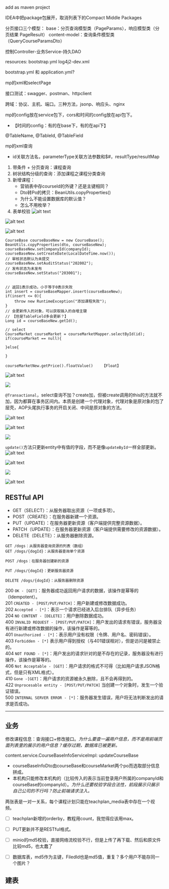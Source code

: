 add as maven project

IDEA中把package包展开，取消列表下的Compact Middle Packages 

分页接口三个模型：
base：分页查询模型类（PageParams），响应模型类（分页结果 PageResult）
content-model：查询条件模型类（QueryCourseParamsDto）


控制Controller-业务Service-持久DAO

resources: bootstrap.yml log4j2-dev.xml

bootstrap.yml 和 application.yml?


mp的xml和selectPage

接口测试：swagger、postman、httpclient


跨域：协议、主机、端口。三种方法，jsonp、响应头、nginx

mp的config放在service包下，cors和时间的config放在api包下。
- 【时间的config：有的在base下，有的在api下】

@TableName, @TableId, @TableField


mp的xml查询
- id关联方法名，parameterType关联方法参数和$#，resultType/resultMap

1. 带条件 + 分页查询：课程查询
2. 树状结构分级的查询：添加课程之课程分类查询
3. 新增课程：
   - 营销表中存courseId的外键？还是主键相同？
   - Dto转Po的拷贝：BeanUtils.copyProperties()
   - 为什么不能设置数据库的默认值？
   - 怎么不用枚举？ 
4. 表单校验
![alt text](../../images/image-134.png)

![alt text](../../images/image-135.png)

![alt text](../../images/image-136.png)

```
CourseBase courseBaseNew = new CourseBase();
BeanUtils.copyProperties(dto, courseBaseNew);
courseBaseNew.setCompanyId(companyId);
courseBaseNew.setCreateDate(LocalDateTime.now());
// 审核状态默认为未提交
courseBaseNew.setAuditStatus("202002");
// 发布状态为未发布
courseBaseNew.setStatus("203001");


// 返回1表示成功，小于等于0表示失败
int insert = courseBaseMapper.insert(courseBaseNew);
if(insert <= 0){
    throw new RuntimeException("添加课程失败");
}
// 会更新传入的对象，可以获取插入的自增主键
// 【但是TableField多会更新？】
Long id = courseBaseNew.getId();
```
```
// select
CourseMarket courseMarket = courseMarketMapper.selectById(id);
if(courseMarket == null){
    
}else{
    
}
```

```
courseMarketNew.getPrice().floatValue()    【Float】
```

![alt text](../../images/image-137.png)

![](../../images/image-138.png)


`@Transactional`，select查询不加？create加，但被create调用的this的方法就不加，因为都算在事务区间内。本质是创建一个代理对象，代理对象是原对象的包了层壳，AOP头尾执行事务的开启关闭、中间是原对象的方法。

![alt text](../../images/image-142.png)

![alt text](../../images/image-143.png)

![](../../images/image-144.png)

`update()`方法只更新entity中有值的字段，而不是像`updateById`一样全部更新。![alt text](../../images/image-145.png)

![alt text](../../images/image-146.png)

![ ](../../images/image-147.png)

![alt text](../../images/image-148.png)

## RESTful API

-   GET（SELECT）：从服务器取出资源（一项或多项）。
-   POST（CREATE）：在服务器新建一个资源。
-   PUT（UPDATE）：在服务器更新资源（客户端提供完整资源数据）。
-   PATCH（UPDATE）：在服务器更新资源（客户端提供需要修改的资源数据）。
-   DELETE（DELETE）：从服务器删除资源。

```
GET /dogs：从服务器查询资源的列表（数组）
GET /dogs/{dogId}：从服务器查询单个资源

POST /dogs：在服务器创建新的资源

PUT /dogs/{dogId}：更新服务器资源

DELETE /dogs/{dogId}：从服务器删除资源
```

200 `OK - [GET]`：服务器成功返回用户请求的数据，该操作是幂等的（Idempotent）。  
201 `CREATED - [POST/PUT/PATCH]`：用户新建或修改数据成功。  
202 `Accepted - [*]`：表示一个请求已经进入后台排队（异步任务）  
204 `NO CONTENT - [DELETE]`：用户删除数据成功。  
400 `INVALID REQUEST - [POST/PUT/PATCH]`：用户发出的请求有错误，服务器没有进行新建或修改数据的操作，该操作是幂等的。  
401 `Unauthorized - [*]`：表示用户没有权限（令牌、用户名、密码错误）。  
403 `Forbidden - [*]` 表示用户得到授权（与401错误相对），但是访问是被禁止的。  
404 `NOT FOUND - [*]`：用户发出的请求针对的是不存在的记录，服务器没有进行操作，该操作是幂等的。  
406 `Not Acceptable - [GET]`：用户请求的格式不可得（比如用户请求JSON格式，但是只有XML格式）。  
410 `Gone -[GET]`：用户请求的资源被永久删除，且不会再得到的。  
422 `Unprocesable entity - [POST/PUT/PATCH]` 当创建一个对象时，发生一个验证错误。  
500 `INTERNAL SERVER ERROR - [*]`：服务器发生错误，用户将无法判断发出的请求是否成功。


---



## 业务

修改课程信息：查询接口+修改接口。*为什么要查一遍用户信息，而不是用前端页面列表里的展示的用户信息？缓存过期，数据库已被更新。*

content.service.CourseBaseInfoServiceImpl: updateCourseBase
- courseBaseInfoDto由courseBase和courseMarket两个po而选取部分信息拼成。
- 本机构只能修改本机构的（比较传入的表示当前登录用户所属的companyId和courseBase的companyId）。*为什么还要校验字段合法性，前段展示只展示自己公司的不行吗？防止前端请求注入。*


两张表是一对一关系，每个课程计划只能在teachplan_media表中存在一个视频。


- [ ] teachplan新增的orderby，教程用count，我觉得应该用max。
- [ ] PUT更新并不是RESTful格式。
- [ ] minio的md5校验，直接网络流校验不行，但是上传了再下载、然后和原文件比较md5，也太蠢了
- [ ] 数据库表，md5作为主键，FiledId也是md5值，重复？多个用户不能存同一个图片？


## 建表


